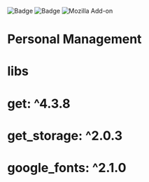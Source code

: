 ![Badge](https://img.shields.io/badge/+aEducação-FlutterTools-%231E90FF?style=for-the-badge&logo=ghost)
![Badge](https://img.shields.io/badge/Version-v1.0.0-%2332CD32?style=for-the-badge&logo=ghost)
![Mozilla Add-on](https://img.shields.io/amo/v/Mozilla?label=%2Ba%20Educa%C3%A7%C3%A3o)

# Personal Management

# libs

# get: ^4.3.8
# get_storage: ^2.0.3
# google_fonts: ^2.1.0
